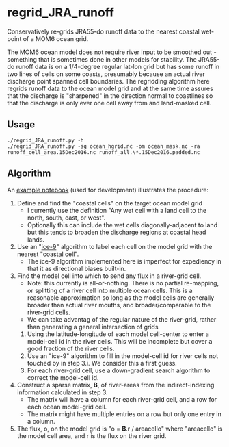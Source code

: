 # regrid_JRA_runoff

Conservatively re-grids JRA55-do runoff data to the nearest coastal wet-point of a MOM6 ocean grid.

The MOM6 ocean model does not require river input to be smoothed out - something that is sometimes done
in other models for stability.
The JRA55-do runoff data is on a 1/4-degree regular lat-lon grid but has some runoff in two lines of
cells on some coasts, presumably because an actual river discharge point spanned cell boundaries.
The regridding algorithm here regrids runoff data to the ocean model grid and at the same time assures
that the discharge is "sharpened" in the direction normal to coastlines so that the discharge is only
ever one cell away from and land-masked cell.

## Usage

```
./regrid_JRA_runoff.py -h
./regrid_JRA_runoff.py -sg ocean_hgrid.nc -om ocean_mask.nc -ra runoff_cell_area.15Dec2016.nc runoff_all.\*.15Dec2016.padded.nc 
```

## Algorithm

An [example notebook](https://gist.github.com/adcroft/8894494254777d7da0863b6a3cf69722) (used for
development) illustrates the procedure:
1. Define and find the "coastal cells" on the target ocean model grid
   - I currently use the definition "Any wet cell with a land cell to the north, south, east, or west".
   - Optionally this can include the wet cells diagonally-adjacent to land but this tends to broaden
   the discharge regions at coastal head lands.
2. Use an "[ice-9](https://en.wikipedia.org/wiki/Ice-nine)" algorithm to label each cell on the model
grid with the nearest "coastal cell".
   - The ice-9 algorithm implemented here is imperfect for expediency in that it as directional biases
   built-in.
3. Find the model cell into which to send any flux in a river-grid cell.
   - Note: this currently is all-or-nothing.
   There is no partial re-mapping, or splitting of a river cell into multiple ocean cells.
   This is a reasonable approximation so long as the model cells are generally broader than actual
   river mouths, and broader/comparable to the river-grid cells.
   - We can take advantag of the regular nature of the river-grid, rather than generating a general
   intersection of grids
   1. Using the latitude-longitude of each model cell-center to enter a model-cell id in the river cells.
   This will be incomplete but cover a good fraction of the river cells.
   2. Use an "ice-9" algorithm to fill in the model-cell id for river cells not touched by in step 3.i.
   We consider this a first guess.
   3. For each river-grid cell, use a down-gradient search algorithm to correct the model-cell id.
4. Construct a sparse matrix, **B**, of river-areas from the indirect-indexing information calculated
   in step 3.
   - The matrix will have a column for each river-grid cell, and a row for each ocean model-grid cell.
   - The matrix might have multiple entries on a row but only one entry in a column.
5. The flux, o, on the model grid is "o = **B**.r / areacello" where "areacello" is the model cell area,
   and r is the flux on the river grid.
